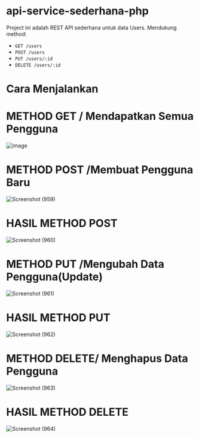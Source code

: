 # api-service-sederhana-php

Project ini adalah REST API sederhana untuk data Users. Mendukung method:
- `GET /users`
- `POST /users`
- `PUT /users/:id`
- `DELETE /users/:id`
# Cara Menjalankan
# METHOD GET / Mendapatkan Semua Pengguna
![image](https://github.com/user-attachments/assets/48df4ed5-3710-4bf8-8976-eb8105886450)
# METHOD POST /Membuat Pengguna Baru
![Screenshot (959)](https://github.com/user-attachments/assets/a6850502-8811-4ef4-b5bc-06eef0b710d2)
# HASIL METHOD POST
![Screenshot (960)](https://github.com/user-attachments/assets/1ed00f02-c0db-4898-b51a-507a37d004d8)
# METHOD PUT /Mengubah Data Pengguna(Update)
![Screenshot (961)](https://github.com/user-attachments/assets/3757dde8-c569-4e32-8fb7-65e6ee65991e)
# HASIL METHOD PUT
![Screenshot (962)](https://github.com/user-attachments/assets/99e962a1-0c19-4bc1-b3be-061c44dca2ab)
# METHOD DELETE/ Menghapus Data Pengguna
![Screenshot (963)](https://github.com/user-attachments/assets/84523afb-094f-4046-aa4c-e766bdd0dfd5)
# HASIL METHOD DELETE
![Screenshot (964)](https://github.com/user-attachments/assets/11cada55-f3ee-498c-90ba-d1be79bcb7e4)
# 








